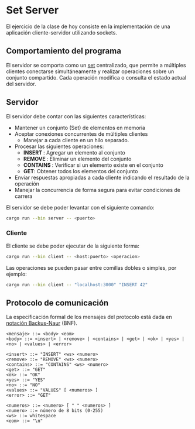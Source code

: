# Set Server

El ejercicio de la clase de hoy consiste en la implementación de una aplicación cliente-servidor utilizando sockets.

## Comportamiento del programa

El servidor se comporta como un [set](https://en.wikipedia.org/wiki/Set_(abstract_data_type)) centralizado, que permite a múltiples clientes conectarse simultáneamente y realizar operaciones sobre un conjunto compartido. Cada operación modifica o consulta el estado actual del servidor.

## Servidor

El servidor debe contar con las siguientes características:

- Mantener un conjunto (Set) de elementos en memoria
- Aceptar conexiones concurrentes de múltiples clientes
  - Manejar a cada cliente en un hilo separado.
- Procesar las siguientes operaciones:
    - **INSERT <number>**: Agregar un elemento al conjunto
    - **REMOVE <number>**: Eliminar un elemento del conjunto
    - **CONTAINS <number>**: Verificar si un elemento existe en el conjunto
    - **GET**: Obtener todos los elementos del conjunto
- Enviar respuestas apropiadas a cada cliente indicando el resultado de la operación
- Manejar la concurrencia de forma segura para evitar condiciones de carrera

El servidor se debe poder levantar con el siguiente comando:

```bash
cargo run --bin server -- <puerto>
```

### Cliente

El cliente se debe poder ejecutar de la siguiente forma:

```bash
cargo run --bin client -- <host:puerto> <operacion>
```

Las operaciones se pueden pasar entre comillas dobles o simples, por ejemplo:

```bash
cargo run --bin client -- "localhost:3000" "INSERT 42"
```

## Protocolo de comunicación

La especificación formal de los mensajes del protocolo está dada en [notación Backus-Naur](https://es.wikipedia.org/wiki/Notaci%C3%B3n_de_Backus-Naur) (BNF).

```
<mensaje> ::= <body> <eom>
<body> ::= <insert> | <remove> | <contains> | <get> | <ok> | <yes> | <no> | <values> | <error>

<insert> ::= "INSERT" <ws> <numero>
<remove> ::= "REMOVE" <ws> <numero>
<contains> ::= "CONTAINS" <ws> <numero>
<get> ::= "GET"
<ok> ::= "OK"
<yes> ::= "YES"
<no> ::= "NO"
<values> ::= "VALUES" [ <numeros> ]
<error> ::= "GET"

<numeros> ::= <numero> [ " " <numeros> ]
<numero> ::= número de 8 bits (0-255)
<ws> ::= whitespace
<eom> ::= "\n"
```
